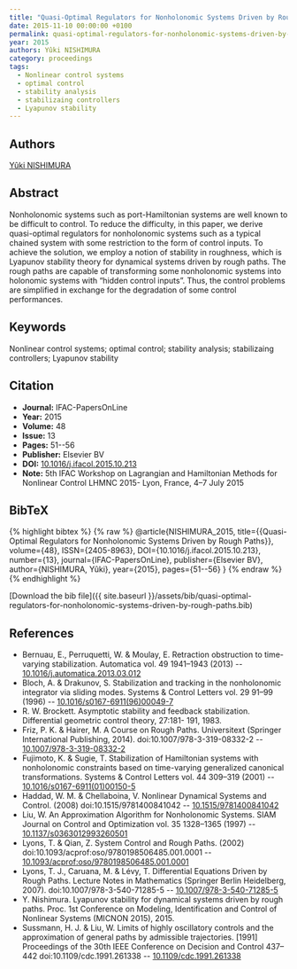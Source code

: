 ```yaml
---
title: "Quasi-Optimal Regulators for Nonholonomic Systems Driven by Rough Paths"
date: 2015-11-10 00:00:00 +0100
permalink: quasi-optimal-regulators-for-nonholonomic-systems-driven-by-rough-paths
year: 2015
authors: Yûki NISHIMURA
category: proceedings
tags:
  - Nonlinear control systems
  - optimal control
  - stability analysis
  - stabilizaing controllers
  - Lyapunov stability
---
```

 
## Authors
[Yûki NISHIMURA](authors/yuki-nishimura)
 
## Abstract
Nonholonomic systems such as port-Hamiltonian systems are well known to be difficult to control. To reduce the difficulty, in this paper, we derive quasi-optimal regulators for nonholonomic systems such as a typical chained system with some restriction to the form of control inputs. To achieve the solution, we employ a notion of stability in roughness, which is Lyapunov stability theory for dynamical systems driven by rough paths. The rough paths are capable of transforming some nonholonomic systems into holonomic systems with “hidden control inputs”. Thus, the control problems are simplified in exchange for the degradation of some control performances.
 
## Keywords
Nonlinear control systems; optimal control; stability analysis; stabilizaing controllers; Lyapunov stability
 
## Citation
- **Journal:** IFAC-PapersOnLine
- **Year:** 2015
- **Volume:** 48
- **Issue:** 13
- **Pages:** 51--56
- **Publisher:** Elsevier BV
- **DOI:** [10.1016/j.ifacol.2015.10.213](https://doi.org/10.1016/j.ifacol.2015.10.213)
- **Note:** 5th IFAC Workshop on Lagrangian and Hamiltonian Methods for Nonlinear Control LHMNC 2015- Lyon, France, 4–7 July 2015
 
## BibTeX
{% highlight bibtex %}
{% raw %}
@article{NISHIMURA_2015,
  title={{Quasi-Optimal Regulators for Nonholonomic Systems Driven by Rough Paths}},
  volume={48},
  ISSN={2405-8963},
  DOI={10.1016/j.ifacol.2015.10.213},
  number={13},
  journal={IFAC-PapersOnLine},
  publisher={Elsevier BV},
  author={NISHIMURA, Yûki},
  year={2015},
  pages={51--56}
}
{% endraw %}
{% endhighlight %}
 
[Download the bib file]({{ site.baseurl }}/assets/bib/quasi-optimal-regulators-for-nonholonomic-systems-driven-by-rough-paths.bib)
 
## References
- Bernuau, E., Perruquetti, W. & Moulay, E. Retraction obstruction to time-varying stabilization. Automatica vol. 49 1941–1943 (2013) -- [10.1016/j.automatica.2013.03.012](https://doi.org/10.1016/j.automatica.2013.03.012)
- Bloch, A. & Drakunov, S. Stabilization and tracking in the nonholonomic integrator via sliding modes. Systems &amp; Control Letters vol. 29 91–99 (1996) -- [10.1016/s0167-6911(96)00049-7](https://doi.org/10.1016/s0167-6911(96)00049-7)
- R. W. Brockett. Asymptotic stability and feedback stabilization. Differential geometric control theory, 27:181- 191, 1983.
- Friz, P. K. & Hairer, M. A Course on Rough Paths. Universitext (Springer International Publishing, 2014). doi:10.1007/978-3-319-08332-2 -- [10.1007/978-3-319-08332-2](https://doi.org/10.1007/978-3-319-08332-2)
- Fujimoto, K. & Sugie, T. Stabilization of Hamiltonian systems with nonholonomic constraints based on time-varying generalized canonical transformations. Systems &amp; Control Letters vol. 44 309–319 (2001) -- [10.1016/s0167-6911(01)00150-5](https://doi.org/10.1016/s0167-6911(01)00150-5)
- Haddad, W. M. & Chellaboina, V. Nonlinear Dynamical Systems and Control. (2008) doi:10.1515/9781400841042 -- [10.1515/9781400841042](https://doi.org/10.1515/9781400841042)
- Liu, W. An Approximation Algorithm for Nonholonomic Systems. SIAM Journal on Control and Optimization vol. 35 1328–1365 (1997) -- [10.1137/s0363012993260501](https://doi.org/10.1137/s0363012993260501)
- Lyons, T. & Qian, Z. System Control and Rough Paths. (2002) doi:10.1093/acprof:oso/9780198506485.001.0001 -- [10.1093/acprof:oso/9780198506485.001.0001](https://doi.org/10.1093/acprof:oso/9780198506485.001.0001)
- Lyons, T. J., Caruana, M. & Lévy, T. Differential Equations Driven by Rough Paths. Lecture Notes in Mathematics (Springer Berlin Heidelberg, 2007). doi:10.1007/978-3-540-71285-5 -- [10.1007/978-3-540-71285-5](https://doi.org/10.1007/978-3-540-71285-5)
- Y. Nishimura. Lyapunov stability for dynamical systems driven by rough paths. Proc. 1st Conference on Modeling, Identification and Control of Nonlinear Systems (MICNON 2015), 2015.
- Sussmann, H. J. & Liu, W. Limits of highly oscillatory controls and the approximation of general paths by admissible trajectories. [1991] Proceedings of the 30th IEEE Conference on Decision and Control 437–442 doi:10.1109/cdc.1991.261338 -- [10.1109/cdc.1991.261338](https://doi.org/10.1109/cdc.1991.261338)

